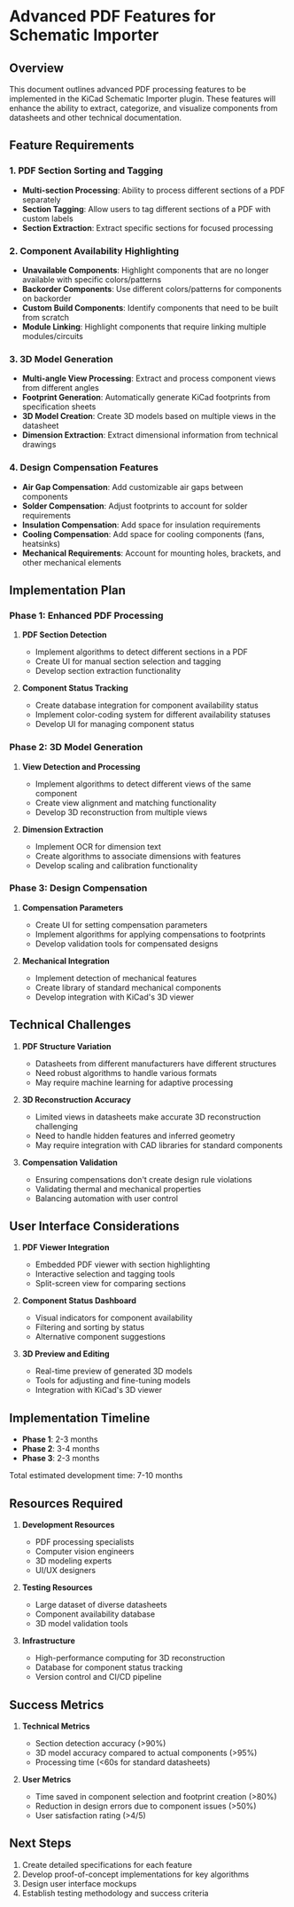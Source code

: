 # Advanced PDF Features for Schematic Importer

## Overview

This document outlines advanced PDF processing features to be implemented in the KiCad Schematic Importer plugin. These features will enhance the ability to extract, categorize, and visualize components from datasheets and other technical documentation.

## Feature Requirements

### 1. PDF Section Sorting and Tagging

- **Multi-section Processing**: Ability to process different sections of a PDF separately
- **Section Tagging**: Allow users to tag different sections of a PDF with custom labels
- **Section Extraction**: Extract specific sections for focused processing

### 2. Component Availability Highlighting

- **Unavailable Components**: Highlight components that are no longer available with specific colors/patterns
- **Backorder Components**: Use different colors/patterns for components on backorder
- **Custom Build Components**: Identify components that need to be built from scratch
- **Module Linking**: Highlight components that require linking multiple modules/circuits

### 3. 3D Model Generation

- **Multi-angle View Processing**: Extract and process component views from different angles
- **Footprint Generation**: Automatically generate KiCad footprints from specification sheets
- **3D Model Creation**: Create 3D models based on multiple views in the datasheet
- **Dimension Extraction**: Extract dimensional information from technical drawings

### 4. Design Compensation Features

- **Air Gap Compensation**: Add customizable air gaps between components
- **Solder Compensation**: Adjust footprints to account for solder requirements
- **Insulation Compensation**: Add space for insulation requirements
- **Cooling Compensation**: Add space for cooling components (fans, heatsinks)
- **Mechanical Requirements**: Account for mounting holes, brackets, and other mechanical elements

## Implementation Plan

### Phase 1: Enhanced PDF Processing

1. **PDF Section Detection**
   - Implement algorithms to detect different sections in a PDF
   - Create UI for manual section selection and tagging
   - Develop section extraction functionality

2. **Component Status Tracking**
   - Create database integration for component availability status
   - Implement color-coding system for different availability statuses
   - Develop UI for managing component status

### Phase 2: 3D Model Generation

1. **View Detection and Processing**
   - Implement algorithms to detect different views of the same component
   - Create view alignment and matching functionality
   - Develop 3D reconstruction from multiple views

2. **Dimension Extraction**
   - Implement OCR for dimension text
   - Create algorithms to associate dimensions with features
   - Develop scaling and calibration functionality

### Phase 3: Design Compensation

1. **Compensation Parameters**
   - Create UI for setting compensation parameters
   - Implement algorithms for applying compensations to footprints
   - Develop validation tools for compensated designs

2. **Mechanical Integration**
   - Implement detection of mechanical features
   - Create library of standard mechanical components
   - Develop integration with KiCad's 3D viewer

## Technical Challenges

1. **PDF Structure Variation**
   - Datasheets from different manufacturers have different structures
   - Need robust algorithms to handle various formats
   - May require machine learning for adaptive processing

2. **3D Reconstruction Accuracy**
   - Limited views in datasheets make accurate 3D reconstruction challenging
   - Need to handle hidden features and inferred geometry
   - May require integration with CAD libraries for standard components

3. **Compensation Validation**
   - Ensuring compensations don't create design rule violations
   - Validating thermal and mechanical properties
   - Balancing automation with user control

## User Interface Considerations

1. **PDF Viewer Integration**
   - Embedded PDF viewer with section highlighting
   - Interactive selection and tagging tools
   - Split-screen view for comparing sections

2. **Component Status Dashboard**
   - Visual indicators for component availability
   - Filtering and sorting by status
   - Alternative component suggestions

3. **3D Preview and Editing**
   - Real-time preview of generated 3D models
   - Tools for adjusting and fine-tuning models
   - Integration with KiCad's 3D viewer

## Implementation Timeline

- **Phase 1**: 2-3 months
- **Phase 2**: 3-4 months
- **Phase 3**: 2-3 months

Total estimated development time: 7-10 months

## Resources Required

1. **Development Resources**
   - PDF processing specialists
   - Computer vision engineers
   - 3D modeling experts
   - UI/UX designers

2. **Testing Resources**
   - Large dataset of diverse datasheets
   - Component availability database
   - 3D model validation tools

3. **Infrastructure**
   - High-performance computing for 3D reconstruction
   - Database for component status tracking
   - Version control and CI/CD pipeline

## Success Metrics

1. **Technical Metrics**
   - Section detection accuracy (>90%)
   - 3D model accuracy compared to actual components (>95%)
   - Processing time (<60s for standard datasheets)

2. **User Metrics**
   - Time saved in component selection and footprint creation (>80%)
   - Reduction in design errors due to component issues (>50%)
   - User satisfaction rating (>4/5)

## Next Steps

1. Create detailed specifications for each feature
2. Develop proof-of-concept implementations for key algorithms
3. Design user interface mockups
4. Establish testing methodology and success criteria
